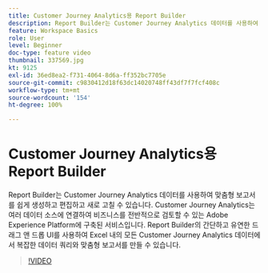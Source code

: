 ```yaml
---
title: Customer Journey Analytics용 Report Builder
description: Report Builder는 Customer Journey Analytics 데이터를 사용하여 맞춤형 보고서를 쉽게 생성하고 편집하고 새로 고칠 수 있습니다. Customer Journey Analytics는 여러 데이터 소스에 연결하여 비즈니스를 전반적으로 검토할 수 있는 Adobe Experience Platform에 구축된 서비스입니다. Report Builder의 간단하고 유연한 드래그 앤 드롭 UI를 사용하여 Excel 내의 모든 Customer Journey Analytics 데이터에서 복잡한 데이터 쿼리와 맞춤형 보고서를 만들 수 있습니다.
feature: Workspace Basics
role: User
level: Beginner
doc-type: feature video
thumbnail: 337569.jpg
kt: 9125
exl-id: 36ed8ea2-f731-4064-8d6a-ff352bc7705e
source-git-commit: c9830412d18f63dc14020748ff43df7f7fcf408c
workflow-type: tm+mt
source-wordcount: '154'
ht-degree: 100%

---
```


# Customer Journey Analytics용 Report Builder

Report Builder는 Customer Journey Analytics 데이터를 사용하여 맞춤형 보고서를 쉽게 생성하고 편집하고 새로 고칠 수 있습니다. Customer Journey Analytics는 여러 데이터 소스에 연결하여 비즈니스를 전반적으로 검토할 수 있는 Adobe Experience Platform에 구축된 서비스입니다. Report Builder의 간단하고 유연한 드래그 앤 드롭 UI를 사용하여 Excel 내의 모든 Customer Journey Analytics 데이터에서 복잡한 데이터 쿼리와 맞춤형 보고서를 만들 수 있습니다.


>[!VIDEO](https://video.tv.adobe.com/v/337569/?quality=12&learn=on)
